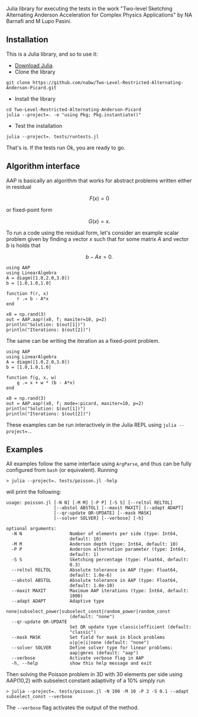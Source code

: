 Julia library for executing the tests in the work "Two-level Sketching Alternating Anderson Acceleration for Complex Physics Applications" by NA Barnafi and M Lupo Pasini.

## Installation
This is a Julia library, and so to use it:

- [Download Julia](https://julialang.org/downloads/). 
- Clone the library
```
git clone https://github.com/nabw/Two-Level-Restricted-Alternating-Anderson-Picard.git
```
- Install the library 
```
cd Two-Level-Restricted-Alternating-Anderson-Picard
julia --project=. -e "using Pkg; Pkg.instantiate()"
```
- Test the installation
```
julia --project=. tests/runtests.jl
```

That's is. If the tests run Ok, you are ready to go.

## Algorithm interface

AAP is basically an algorithm that works for abstract problems written either in residual

$$ F(x) = 0$$

or fixed-point form

$$ G(x) = x . $$

To run a code using the residual form, let's consider an example scalar problem given by finding a vector $x$ such that for some matrix $A$ and vector $b$ is holds that

$$ b - Ax = 0 . $$

```
using AAP
using LinearAlgebra
A = diagm([1.0,2.0,3.0])
b = [1.0,1.0,1.0]

function f(r, x)
    r .= b - A*x
end

x0 = np.rand(3)
out = AAP.aap!(x0, f; maxiter=10, p=2)
println("Solution: $(out[1])")
println("Iterations: $(out[2])")
```

The same can be writing the iteration as a fixed-point problem. 

```
using AAP
using LinearAlgebra
A = diagm([1.0,2.0,3.0])
b = [1.0,1.0,1.0]

function f(g, x, w)
    g .= x + w * (b - A*x)
end

x0 = np.rand(3)
out = AAP.aap!(x0, f; mode=:picard, maxiter=10, p=2)
println("Solution: $(out[1])")
println("Iterations: $(out[2])")
```

These examples can be run interactively in the Julia REPL using `julia --project=.`. 

## Examples

All examples follow the same interface using `ArgParse`, and thus can be fully configured from `bash` (or equivalent). Running

```
> julia --project=. tests/poisson.jl -help
```
will print the following: 
```
usage: poisson.jl [-N N] [-M M] [-P P] [-S S] [--reltol RELTOL]
                  [--abstol ABSTOL] [--maxit MAXIT] [--adapt ADAPT]
                  [--qr-update QR-UPDATE] [--mask MASK]
                  [--solver SOLVER] [--verbose] [-h]

optional arguments:
  -N N                  Number of elements per side (type: Int64,
                        default: 10)
  -M M                  Anderson depth (type: Int64, default: 10)
  -P P                  Anderson alternation parameter (type: Int64,
                        default: 1)
  -S S                  Sketching percentage (type: Float64, default:
                        0.3)
  --reltol RELTOL       Absolute tolerance in AAP (type: Float64,
                        default: 1.0e-6)
  --abstol ABSTOL       Absolute tolerance in AAP (type: Float64,
                        default: 1.0e-10)
  --maxit MAXIT         Maximum AAP iterations (type: Int64, default:
                        1000)
  --adapt ADAPT         Adaptive type
                        none|subselect_power|subselect_const|random_power|random_const
                        (default: "none")
  --qr-update QR-UPDATE
                        Set QR update type classic|efficient (default:
                        "classic")
  --mask MASK           Set field for mask in block problems
                        u|p|e|i|none (default: "none")
  --solver SOLVER       Define solver type for linear problems:
                        aap|gmres (default: "aap")
  --verbose             Activate verbose flag in AAP
  -h, --help            show this help message and exit

```
Then solving the Poisson problem in 3D with 30 elements per side using AAP(10,2) with subselect constant adaptivity of a 10% simply run

```
> julia --project=. tests/poisson.jl -N 100 -M 10 -P 2 -S 0.1 --adapt subselect_const --verbose
```
The `--verbose` flag activates the output of the method. 
